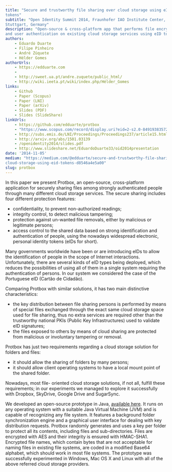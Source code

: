 ```yaml
---
title: "Secure and trustworthy file sharing over cloud storage using eID
tokens"
subtitle: "Open Identity Summit 2014, Fraunhofer IAO Institute Center,
Stuttgart, Germany"
description: "Open-source & cross-platform app that performs file encryption
and user authentication on existing cloud storage services using eID tokens."
authors:
    - Eduardo Duarte
    - Filipe Pinheiro
    - André Zúquete
    - Hélder Gomes
authorUrls:
    - https://edduarte.com
    - 
    - http://sweet.ua.pt/andre.zuquete/public_html/
    - http://wiki.ieeta.pt/wiki/index.php/Hélder_Gomes
links:
    - Github
    - Paper (Scopus)
    - Paper (LNI)
    - Paper (arXiv)
    - Slides (PDF)
    - Slides (SlideShare)
linkUrls:
    - https://github.com/edduarte/protbox
    - "https://www.scopus.com/record/display.uri?eid=2-s2.0-84919383572&origin=inward&txGid=1ca0335b4c696f3c89c8f47f269f70ee"
    - http://subs.emis.de/LNI/Proceedings/Proceedings237/article15.html
    - http://arxiv.org/abs/1501.03139
    - /openidentity2014/slides.pdf
    - http://www.slideshare.net/EduardoDuarte33/oid2014presentation
date: '2014-11-05'
medium: "https://medium.com/@edduarte/secure-and-trustworthy-file-sharing-over-
cloud-storage-using-eid-tokens-d8546a4e5a00"
slug: protbox
---
```


In this paper we present Protbox, an open-source, cross-platform
application for securely sharing files among strongly authenticated people
through many different cloud storage services. The secure sharing includes four
different protection features:

- confidentiality, to prevent non-authorized readings;
- integrity control, to detect malicious tampering;
- protection against un-wanted file removals, either by malicious or
  legitimate persons;
- access control to the shared data based on strong identification and
  authentication of people, using the nowadays widespread electronic, personal
  identity tokens (eIDs for short).

Many governments worldwide have been or are introducing eIDs to allow the
identification of people in the scope of Internet interactions. Unfortunately,
there are several kinds of eID types being deployed, which reduces the
possibilities of using all of them in a single system requiring the
authentication of persons. In our system we considered the case of the
Portuguese eID (Cartão de Cidadão).

Comparing Protbox with similar solutions, it has two main distinctive
characteristics:

- the key distribution between file sharing persons is performed by means of
  special files exchanged through the exact same cloud storage space used for
  file sharing, thus no extra services are required other than the trustworthy
  national PKIs (Public Key Infrastructures) used to validate eID signatures;
- the files exposed to others by means of cloud sharing are protected from
  malicious or involuntary tampering or removal.

Protbox has just two requirements regarding a cloud storage solution for
folders and files:

- it should allow the sharing of folders by many persons;
- it should allow client operating systems to have a local mount point of the
  shared folder.

Nowadays, most file- oriented cloud storage solutions, if not all, fulfill
these requirements; in our experiments we managed to explore it successfully
with Dropbox, SkyDrive, Google Drive and SugarSync.

We developed an open-source prototype in Java, [available
here](https://github.com/edduarte/protbox). It runs on any operating system
with a suitable Java Virtual Machine (JVM) and is capable of recognizing any
file system. It features a background folder synchronization engine and a
graphical user interface for dealing with key distribution requests. Protbox
randomly generates and uses a key per folder to protect all its contents,
including files and sub-directories. Files are encrypted with AES and their
integrity is ensured with HMAC-SHA1. Encrypted file names, which contain bytes
that are not acceptable for naming files in existing file systems, are coded in
a modified Base64 alphabet, which should work in most file systems. The
prototype was successfully experimented in Windows, Mac OS X and Linux with all
of the above referred cloud storage providers.
